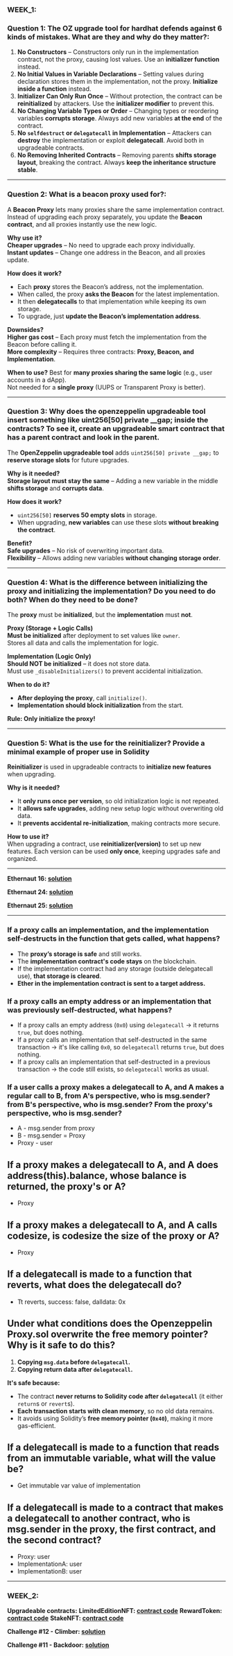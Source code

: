 ### WEEK_1:
### **Question 1: The OZ upgrade tool for hardhat defends against 6 kinds of mistakes. What are they and why do they matter?**:  

1. **No Constructors** – Constructors only run in the implementation contract, not the proxy, causing lost values. Use an **initializer function** instead.  
2. **No Initial Values in Variable Declarations** – Setting values during declaration stores them in the implementation, not the proxy. **Initialize inside a function** instead.  
3. **Initializer Can Only Run Once** – Without protection, the contract can be **reinitialized** by attackers. Use the **initializer modifier** to prevent this.  
4. **No Changing Variable Types or Order** – Changing types or reordering variables **corrupts storage**. Always add new variables **at the end** of the contract.  
5. **No `selfdestruct` or `delegatecall` in Implementation** – Attackers can **destroy** the implementation or exploit **delegatecall**. Avoid both in upgradeable contracts.  
6. **No Removing Inherited Contracts** – Removing parents **shifts storage layout**, breaking the contract. Always **keep the inheritance structure stable**.
---   

### **Question 2: What is a beacon proxy used for?**:  
A **Beacon Proxy** lets many proxies share the same implementation contract. Instead of upgrading each proxy separately, you update the **Beacon contract**, and all proxies instantly use the new logic.  

**Why use it?**  
**Cheaper upgrades** – No need to upgrade each proxy individually.  
**Instant updates** – Change one address in the Beacon, and all proxies update.  

**How does it work?**  
- Each **proxy** stores the Beacon’s address, not the implementation.  
- When called, the proxy **asks the Beacon** for the latest implementation.  
- It then **delegatecalls** to that implementation while keeping its own storage.  
- To upgrade, just **update the Beacon’s implementation address**.  

**Downsides?**  
**Higher gas cost** – Each proxy must fetch the implementation from the Beacon before calling it.  
**More complexity** – Requires three contracts: **Proxy, Beacon, and Implementation**.  

**When to use?**
Best for **many proxies sharing the same logic** (e.g., user accounts in a dApp).  
Not needed for a **single proxy** (UUPS or Transparent Proxy is better).

---

### **Question 3: Why does the openzeppelin upgradeable tool insert something like uint256[50] private __gap; inside the contracts? To see it, create an upgradeable smart contract that has a parent contract and look in the parent.**
The **OpenZeppelin upgradeable tool** adds `uint256[50] private __gap;` to **reserve storage slots** for future upgrades.  

**Why is it needed?**  
**Storage layout must stay the same** – Adding a new variable in the middle **shifts storage** and **corrupts data**.  

**How does it work?**  
- `uint256[50]` **reserves 50 empty slots** in storage.  
- When upgrading, **new variables** can use these slots **without breaking the contract**.  

**Benefit?**  
**Safe upgrades** – No risk of overwriting important data.  
**Flexibility** – Allows adding new variables **without changing storage order**.

---

### **Question 4: What is the difference between initializing the proxy and initializing the implementation? Do you need to do both? When do they need to be done?**
The **proxy** must be **initialized**, but the **implementation** must **not**.  

**Proxy (Storage + Logic Calls)**  
**Must be initialized** after deployment to set values like `owner`.  
Stores all data and calls the implementation for logic.  

**Implementation (Logic Only)**  
**Should NOT be initialized** – it does not store data.  
Must use `_disableInitializers()` to prevent accidental initialization.  

**When to do it?**  
- **After deploying the proxy**, call `initialize()`.  
- **Implementation should block initialization** from the start.  

**Rule: Only initialize the proxy!** 

---

### **Question 5: What is the use for the reinitializer? Provide a minimal example of proper use in Solidity**
**Reinitializer** is used in upgradeable contracts to **initialize new features** when upgrading.  

**Why is it needed?**  
- It **only runs once per version**, so old initialization logic is not repeated.  
- It **allows safe upgrades**, adding new setup logic without overwriting old data.  
- It **prevents accidental re-initialization**, making contracts more secure.  

**How to use it?**  
When upgrading a contract, use **reinitializer(version)** to set up new features. Each version can be used **only once**, keeping upgrades safe and organized.

---

**Ethernaut 16: [solution](https://github.com/jocoders/ethernaut/blob/main/test/Preservation.t.sol)** 

**Ethernaut 24: [solution](https://github.com/jocoders/ethernaut/blob/main/test/PuzzleWallet.t.sol)** 

**Ethernaut 25: [solution](https://github.com/jocoders/ethernaut/blob/main/test/Motorbike.t.sol)** 

---

### **If a proxy calls an implementation, and the implementation self-destructs in the function that gets called, what happens?**
- The **proxy’s storage is safe** and still works.  
- The **implementation contract's code stays** on the blockchain.  
- If the implementation contract had any storage (outside delegatecall use), **that storage is cleared**.  
- **Ether in the implementation contract is sent to a target address.**  

### **If a proxy calls an empty address or an implementation that was previously self-destructed, what happens?**
- If a proxy calls an empty address (`0x0`) using `delegatecall` → it returns `true`, but does nothing.
- If a proxy calls an implementation that self-destructed in the same transaction → it's like calling `0x0`, so `delegatecall` returns `true`, but does nothing.
- If a proxy calls an implementation that self-destructed in a previous transaction → the code still exists, so `delegatecall` works as usual. 

### **If a user calls a proxy makes a delegatecall to A, and A makes a regular call to B, from A's perspective, who is msg.sender? from B's perspective, who is msg.sender? From the proxy's perspective, who is msg.sender?**
- A - msg.sender from proxy
- B - msg.sender = Proxy
- Proxy - user

## **If a proxy makes a delegatecall to A, and A does address(this).balance, whose balance is returned, the proxy's or A?**
- Proxy

## **If a proxy makes a delegatecall to A, and A calls codesize, is codesize the size of the proxy or A?**
- Proxy

## **If a delegatecall is made to a function that reverts, what does the delegatecall do?**
-  Tt reverts, success: false, dalldata: 0x

## **Under what conditions does the Openzeppelin Proxy.sol overwrite the free memory pointer? Why is it safe to do this?**
1. **Copying `msg.data` before `delegatecall`.**  
2. **Copying return data after `delegatecall`.**  

**It's safe because:**  
- The contract **never returns to Solidity code after `delegatecall`** (it either `return`s or `revert`s).  
- **Each transaction starts with clean memory**, so no old data remains.  
- It avoids using Solidity’s **free memory pointer (`0x40`)**, making it more gas-efficient.

## **If a delegatecall is made to a function that reads from an immutable variable, what will the value be?**
- Get immutable var value of implementation

## **If a delegatecall is made to a contract that makes a delegatecall to another contract, who is msg.sender in the proxy, the first contract, and the second contract?**
- Proxy: user
- ImplementationA: user
- ImplementationB: user

---

### WEEK_2:

**Upgradeable contracts:**
**LimitedEditionNFT: [contract code](https://github.com/jocoders/nft-staking-upgradeable/blob/main/contracts/LimitedEditionNFT.sol)** 
**RewardToken: [contract code](https://github.com/jocoders/nft-staking-upgradeable/blob/main/contracts/RewardToken.sol)** 
**StakeNFT: [contract code](https://github.com/jocoders/nft-staking-upgradeable/blob/main/contracts/StakeNFT.sol)** 

**Challenge #12 - Climber: [solution](https://github.com/jocoders/damn-vulnerable-defi/blob/main/test/Climber.t.sol)** 

**Challenge #11 - Backdoor: [solution](https://github.com/jocoders/damn-vulnerable-defi/blob/main/test/Backdoor.sol)** 






